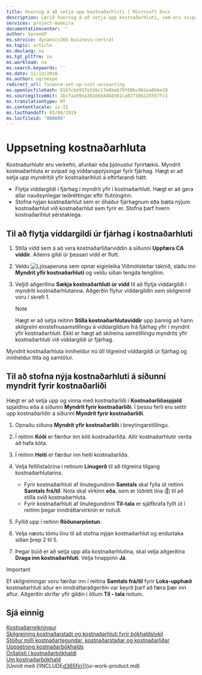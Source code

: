 ```yaml
---
title: Hvernig á að setja upp kostnaðarhluti | Microsoft Docs
description: Lærið hvernig á að setja upp kostnaðarhluti, sem eru svipaðir víddum fyrir fjárhaginn.
services: project-madeira
documentationcenter: ''
author: SorenGP
ms.service: dynamics365-business-central
ms.topic: article
ms.devlang: na
ms.tgt_pltfrm: na
ms.workload: na
ms.search.keywords: ''
ms.date: 11/13/2018
ms.author: sgroespe
redirect_url: finance-set-up-cost-accounting
ms.openlocfilehash: 616fcbe937e556c17e8beb79f68bc961ea8bbe18
ms.sourcegitcommit: 1bcfaa99ea302e6b84b8361ca02730b135557fc1
ms.translationtype: HT
ms.contentlocale: is-IS
ms.lasthandoff: 03/08/2019
ms.locfileid: "800695"
---
```

# <a name="set-up-cost-objects"></a>Uppsetning kostnaðarhluta
Kostnaðurhlutir eru verkefni, afurðair eða þjónustur fyrirtækis. Myndrit kostnaðarhluta er svipað og víddarupplýsingar fyrir fjárhag. Hægt er að setja upp myndritið yfir kostnaðaríhluti á eftirfarandi hátt:  

* Flytja víddargildi í fjárhag í myndrit yfir í kostnaðarhluti. Hægt er að gera allar nauðsynlegar leiðréttingar eftir flutninginn.  
* Stofna nýjan kostnaðarhlut sem er óháður fjárhagnum eða bæta nýjum kostnaðarhlut við kostnaðarhlut sem fyrir er. Stofna þarf hvern kostnaðaríhlut sérstaklega.  

## <a name="to-transfer-dimension-values-from-the-general-ledger-to-the-chart-of-cost-objects"></a>Til að flytja víddargildi úr fjárhag í kostnaðarhluti  
1.  Stilla vídd sem á að vera kostnaðarliðarvíddin á síðunni **Uppfæra CA víddir**. Aðeins gildi úr þessari vídd er flutt.  
2.  Veldu ![Ljósaperuna sem opnar eiginleika Viðmótsleitar](media/ui-search/search_small.png "Segðu mér hvað þú vilt gera") táknið, sláðu inn **Myndrit yfir kostnaðarhluti** og veldu síðan tengda tengilinn.  
3.  Veljið aðgerðina **Sækja kostnaðarhluti úr vídd** til að flytja víddargildi í myndriti kostnaðarhlutanna. Aðgerðin flytur víddargildin sem skilgreind voru í skrefi 1.  

    > [!NOTE]  
    >  Hægt er að setja reitinn **Stilla kostnaðarhlutavíddir** upp þannig að hann skilgreini einstefnusamstillingu á víddargildum frá fjárhag yfir í myndrit yfir kostnaðarhluti. Ekki er hægt að skilreina samstillingu myndrits yfir kostnaðarhluti við víddargildi úr fjárhag.  

Myndrit kostnaðarhluta inniheldur nú öll tilgreind víddargildi úr fjárhag og inniheldur titla og samtölur.  

## <a name="to-create-new-cost-objects-in-the-chart-of-cost-objects-page"></a>Til að stofna nýja kostnaðarhluti á síðunni myndrit fyrir kostnaðarliði  
Hægt er að setja upp og vinna með kostnaðarliði í **Kostnaðarliðaspjald** spjaldinu eða á síðunni **Myndrit fyrir kostnaðarliði**. Í þessu ferli eru settir upp kostnaðarliðir á síðunni **Myndrit fyrir kostnaðarliði**.  

1.  Opnaðu síðuna **Myndrit yfir kostnaðarliði** í breytingarstillingu.  
2.  Í reitinn **Kóði** er færður inn kóti kostnaðarliða. Allir kostnaðarhlutir verða að hafa kóta.  
3.  Í reitinn **Heiti** er færður inn heiti kostnaðarliða.  
4.  Velja fellilistaörina í reitnum **Línugerð** til að tilgreina tilgang kostnaðarhlutarins.  

    * Fyrir kostnaðarhluti af línutegundinni **Samtals** skal fylla út reitinn **Samtals frá/til**. Nota skal virkinn **eða**, sem er lóðrétt lína (**&#124;**) til að stilla svið kostnaðarhluta.  
    * Fyrir kostnaðarhluti af línutegundinni **Til-tala** er sjálfkrafa fyllt út í reitinn þegar inndráttarvirknin er notuð.  
5.  Fyllið upp í reitinn **Röðunarpöntun**.  
6.  Velja næstu tómu línu til að stofna nýjan kostnaðarhlut og endurtaka síðan þrep 2 til 5.  
7.  Þegar búið er að setja upp alla kostnaðarhlutina, skal velja aðgerðina **Draga inn kostnaðarhluti**. Velja hnappinn **Já**.  

> [!IMPORTANT]  
>  Ef skilgreiningar voru færðar inn í reitina **Samtals frá/til** fyrir **Loka-upphæð** kostnaðarhluti áður en inndráttaraðgerðin var keyrð þarf að færa þær inn aftur. Aðgerðin skrifar yfir gildin í öllum **Til - tala** reitum.  

## <a name="see-also"></a>Sjá einnig  
[Kostnaðarreikningur](finance-manage-cost-accounting.md)  
[Skilgreining kostnaðarstaði og kostnaðarhluti fyrir bókhaldslykil](finance-defining-cost-centers-and-cost-objects-for-chart-of-accounts.md)   
[Stöður milli kostnaðartegundar, kostnaðarstaðar og kostnaðarliðar](finance-balances-between-cost-type-cost-center-and-cost-object.md)   
[Uppsetning kostnaðarbókhalds](finance-set-up-cost-accounting.md)   
[Orðalisti í kostnaðarbókhaldi](finance-terminology-in-cost-accounting.md)   
[Um kostnaðarbókhald](finance-about-cost-accounting.md)  
[Unnið með [!INCLUDE[d365fin](includes/d365fin_md.md)]](ui-work-product.md)
